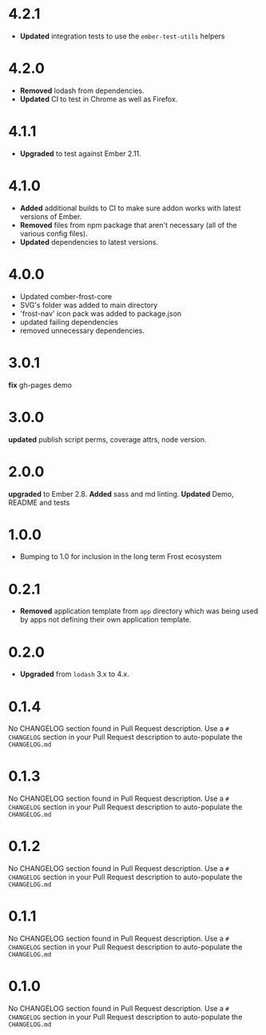 # 4.2.1
* **Updated** integration tests to use the `ember-test-utils` helpers


# 4.2.0

* **Removed** lodash from dependencies.
* **Updated** CI to test in Chrome as well as Firefox.


# 4.1.1

* **Upgraded** to test against Ember 2.11.


# 4.1.0

* **Added** additional builds to CI to make sure addon works with latest versions of Ember.
* **Removed** files from npm package that aren't necessary (all of the various config files).
* **Updated** dependencies to latest versions.


# 4.0.0
- Updated comber-frost-core
- SVG's folder was added to main directory
- 'frost-nav' icon pack was added to package.json
- updated failing dependencies
- removed unnecessary dependencies.

# 3.0.1
**fix** gh-pages demo



# 3.0.0
**updated** publish script perms, coverage attrs, node version.


# 2.0.0
**upgraded** to Ember 2.8. 
**Added** sass and md linting. 
**Updated** Demo, README and tests

# 1.0.0

* Bumping to 1.0 for inclusion in the long term Frost ecosystem

# 0.2.1

* **Removed** application template from `app` directory which was being used by apps not defining their own application template.

# 0.2.0

* **Upgraded** from `lodash` 3.x to 4.x.

# 0.1.4
No CHANGELOG section found in Pull Request description.
Use a `# CHANGELOG` section in your Pull Request description to auto-populate the `CHANGELOG.md`

# 0.1.3
No CHANGELOG section found in Pull Request description.
Use a `# CHANGELOG` section in your Pull Request description to auto-populate the `CHANGELOG.md`

# 0.1.2
No CHANGELOG section found in Pull Request description.
Use a `# CHANGELOG` section in your Pull Request description to auto-populate the `CHANGELOG.md`

# 0.1.1
No CHANGELOG section found in Pull Request description.
Use a `# CHANGELOG` section in your Pull Request description to auto-populate the `CHANGELOG.md`

# 0.1.0
No CHANGELOG section found in Pull Request description.
Use a `# CHANGELOG` section in your Pull Request description to auto-populate the `CHANGELOG.md`

